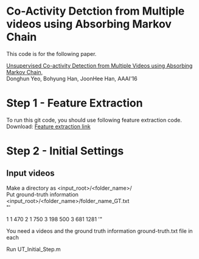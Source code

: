 # Co-Activity Detction from Multiple videos using Absorbing Markov Chain

This code is for the following paper.

<a href="http://cvlab.postech.ac.kr/research/coactivity/">Unsupervised Co-activity Detection from Multiple Videos using Absorbing Markov Chain,</a><br>
Donghun Yeo, Bohyung Han, JoonHee Han, AAAI'16

# Step 1 - Feature Extraction
To run this git code, you should use following feature extraction code.<br>
Download: <a href="http://cvlab.postech.ac.kr/research/coactivity/yeo-han.pdf">Feature extraction link</a>

# Step 2 - Initial Settings
## Input videos
  Make a directory as <input_root>/<folder_name>/ <br>
  Put ground-truth information <input_root>/<folder_name>/folder_name_GT.txt <br>
"'

1 1 470
2 1 750
3 198 500
3 681 1281
'"
  
  
You need a videos and the ground truth information 
ground-truth.txt file in each 

Run UT_Initial_Step.m <br>
